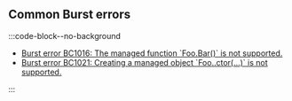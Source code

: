 ## Common Burst errors
:::code-block--no-background
- [Burst error BC1016: The managed function \`Foo.Bar()\` is not supported.](Burst%20Managed%20Types.md)
- [Burst error BC1021: Creating a managed object \`Foo..ctor(...)\` is not supported.](Burst%20Managed%20Types.md)

:::